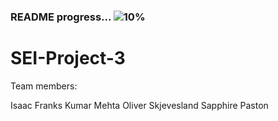 ### README progress... ![10%](https://progress-bar.dev/10)



# SEI-Project-3

Team members:

Isaac Franks
Kumar Mehta
Oliver Skjevesland
Sapphire Paston

